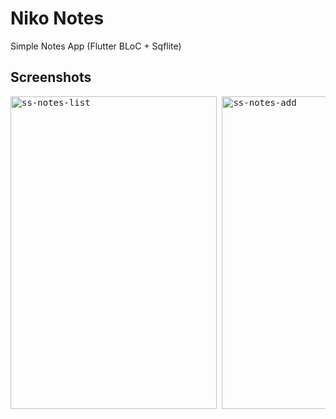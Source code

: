 # Niko Notes

Simple Notes App (Flutter BLoC + Sqflite)

## Screenshots
<pre>
<img src="https://github.com/fionicholas/Notes-Sqflite-BLOC/blob/master/screenshot/ss_notes_list.png" alt="ss-notes-list" width="330" height="500" /> <img src="https://github.com/fionicholas/Notes-Sqflite-BLOC/blob/master/screenshot/ss_notes_add.png" alt="ss-notes-add" width="330" height="500" />
</pre>
